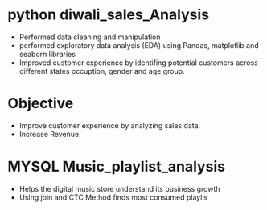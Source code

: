 # python diwali_sales_Analysis
- Performed data cleaning and manipulation
- performed exploratory data analysis (EDA) using Pandas, matplotlib and seaborn libraries
- Improved customer experience by identifing potential customers across different states occuption, gender and age group.
# Objective 
- Improve customer experience by analyzing sales data.
- Increase Revenue.

# MYSQL Music_playlist_analysis
- Helps the digital music store understand its business growth
- Using join and CTC Method finds most consumed playlis

  
